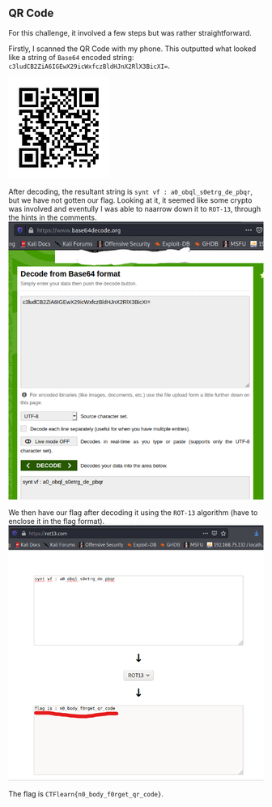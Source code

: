 ## QR Code

For this challenge, it involved a few steps but was rather straightforward.

Firstly, I scanned the QR Code with my phone. This outputted what looked like a string of `Base64` encoded string: `c3ludCB2ZiA6IGEwX29icWxfczBldHJnX2RlX3BicXI=`.

![QR](https://github.com/RyanNgCT/CTFLearn/blob/main/Forensics/Easy/QRCode/dependencies/qrcode.39907201.png)


After decoding, the resultant string is `synt vf : a0_obql_s0etrg_de_pbqr`, but we have not gotten our flag. Looking at it, it seemed like some crypto was involved and eventully I was able to naarrow down it to `ROT-13`, through the hints in the comments.
![B64](https://github.com/RyanNgCT/CTFLearn/blob/main/Forensics/Easy/QRCode/dependencies/Base64%20Decode.png)


We then have our flag after decoding it using the `ROT-13` algorithm (have to enclose it in the flag format).
![B64](https://github.com/RyanNgCT/CTFLearn/blob/main/Forensics/Easy/QRCode/dependencies/ROT13.png)



The flag is `CTFlearn{n0_body_f0rget_qr_code}`.
